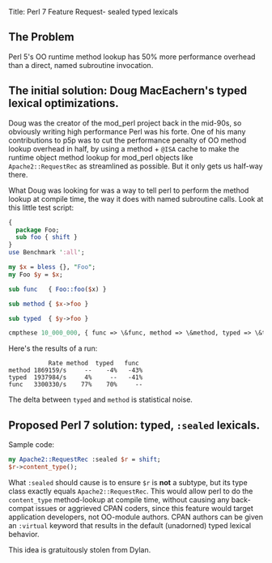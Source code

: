 Title: Perl 7 Feature Request- sealed typed lexicals

##  The Problem

Perl 5's OO runtime method lookup has 50% more performance overhead than a direct, named subroutine invocation.


## The initial solution: Doug MacEachern's typed lexical optimizations.

Doug was the creator of the mod_perl project back in the mid-90s, so obviously writing high performance Perl was his forte.  One of his many contributions to p5p was to cut the performance penalty of OO method lookup overhead in half, by using a method + `@ISA` cache to make the runtime object method lookup for mod_perl objects like `Apache2::RequestRec` as streamlined as possible.  But it only gets us half-way there.

What Doug was looking for was a way to tell perl to perform the method lookup at compile time, the way it does with named subroutine calls.  Look at this little test script:

```perl
{
  package Foo;
  sub foo { shift }
}
use Benchmark ':all';

my $x = bless {}, "Foo";
my Foo $y = $x;

sub func   { Foo::foo($x) }

sub method { $x->foo }

sub typed  { $y->foo }

cmpthese 10_000_000, { func => \&func, method => \&method, typed => \&typed };
```

Here's the results of a run:

```
           Rate method  typed   func
method 1869159/s     --    -4%   -43%
typed  1937984/s     4%     --   -41%
func   3300330/s    77%    70%     --
```

The delta between `typed` and `method` is statistical noise.


## Proposed Perl 7 solution: typed, `:sealed` lexicals.

Sample code:

```perl
my Apache2::RequestRec :sealed $r = shift;
$r->content_type();
```

What `:sealed` should cause is to ensure `$r` is **not** a subtype, but its type class exactly equals `Apache2::RequestRec`.  This would allow perl to do the `content_type` method-lookup at compile time, without causing any back-compat issues or aggrieved CPAN coders, since this feature would target application developers, not OO-module authors. CPAN authors can be given an `:virtual` keyword that results in the default (unadorned) typed lexical behavior.

This idea is gratuitously stolen from Dylan.